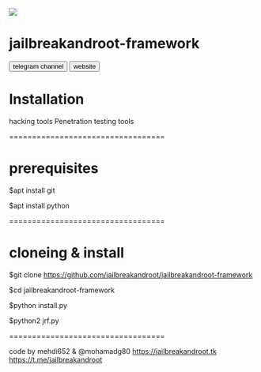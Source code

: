 <img src="https://jailbreakandroot.tk/images/imgf.jpg"></img>
# jailbreakandroot-framework
<a href="https://t.me/jailbreakandroot"><button>telegram channel</button></a>
<a href="https://jailbreakandroot.tk"><button>website</button></a>
# Installation


hacking tools
Penetration testing tools

==================================
# prerequisites
$apt install git
   
$apt install python

==================================
# cloneing & install
$git clone https://github.com/jailbreakandroot/jailbreakandroot-framework
   
$cd jailbreakandroot-framework
   
$python install.py
   
$python2 jrf.py

==================================

code by mehdi652 & @mohamadg80
https://jailbreakandroot.tk
https://t.me/jailbreakandroot

